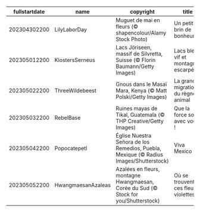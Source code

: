 |fullstartdate|name|copyright|title|image|
|--|--|--|--|--|
202304302200|LilyLaborDay|Muguet de mai en fleurs (© shapencolour/Alamy Stock Photo)|Un petit brin de bonheur !|![](/fr-FR/2023/05/202304302200LilyLaborDay.jpg)|
202305012200|KlostersSerneus|Lacs Jöriseen, massif de Silvretta, Suisse  (© Florin Baumann/Getty Images)|Lacs bleu vif et montagnes escarpées|![](/fr-FR/2023/05/202305012200KlostersSerneus.jpg)|
202305022200|ThreeWildebeest|Gnous dans le Masaï Mara, Kenya (© Matt Polski/Getty Images)|La grande migration du règne animal|![](/fr-FR/2023/05/202305022200ThreeWildebeest.jpg)|
202305032200|RebelBase|Ruines mayas de Tikal, Guatemala (© THP Creative/Getty Images)|Que la force soit avec vous !|![](/fr-FR/2023/05/202305032200RebelBase.jpg)|
202305042200|Popocatepetl|Église Nuestra Señora de los Remedios, Puebla, Mexique (© Radius Images/Shutterstock)|Viva Mexico !|![](/fr-FR/2023/05/202305042200Popocatepetl.jpg)|
202305052200|HwangmaesanAzaleas|Azalées en fleurs, montagne Hwangmaesan, Corée du Sud (© Stock for you/Shutterstock)|Où se trouvent ces fleurs violettes ?|![](/fr-FR/2023/05/202305052200HwangmaesanAzaleas.jpg)|
